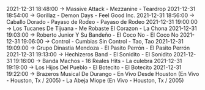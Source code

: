 2021-12-31 18:48:00 -> Massive Attack - Mezzanine - Teardrop
2021-12-31 18:54:00 -> Gorillaz - Demon Days - Feel Good Inc.
2021-12-31 18:56:00 -> Caballo Dorado - Payaso de Rodeo - Payaso de Rodeo
2021-12-31 19:00:00 -> Los Tucanes De Tijuana - Me Robaste El Corazon - La Chona
2021-12-31 19:03:00 -> Roberto Junior Y Su Bandeño - El Coco No - El Coco No
2021-12-31 19:06:00 -> Control - Cumbias Sin Control - Tao, Tao
2021-12-31 19:09:00 -> Grupo Dinastia Mendoza - El Pasito Perrón - El Pasito Perrón
2021-12-31 19:13:00 -> Hechizeros Band - El Sonidito - El Sonidito
2021-12-31 19:16:00 -> Banda Machos - 16 Reales Hits - La culebra
2021-12-31 19:19:00 -> Los Hijos Del Pueblo - El Botecito - El Botecito
2021-12-31 19:22:00 -> Brazeros Musical De Durango - En Vivo Desde Houston (En Vivo - Houston, Tx / 2005) - La Abeja Miope (En Vivo - Houston, Tx / 2005)
